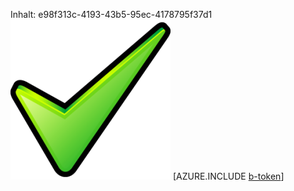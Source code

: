 Inhalt: e98f313c-4193-43b5-95ec-4178795f37d1![Bild](ccaf0e4c-bb06-4a40-aab1-a70509950431.png)
[AZURE.INCLUDE [b-token](261536c3-d48e-42a2-8218-3c68a10a847b.md)]
